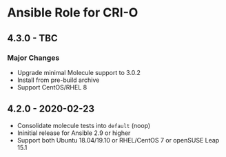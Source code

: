 # Ansible Role for CRI-O

## 4.3.0 - TBC

### Major Changes

  - Upgrade minimal Molecule support to 3.0.2
  - Install from pre-build archive
  - Support CentOS/RHEL 8

## 4.2.0 - 2020-02-23

  - Consolidate molecule tests into `default` (noop)
  - Ininitial release for Ansible 2.9 or higher
  - Support both Ubuntu 18.04/19.10 or RHEL/CentOS 7 or openSUSE Leap 15.1
